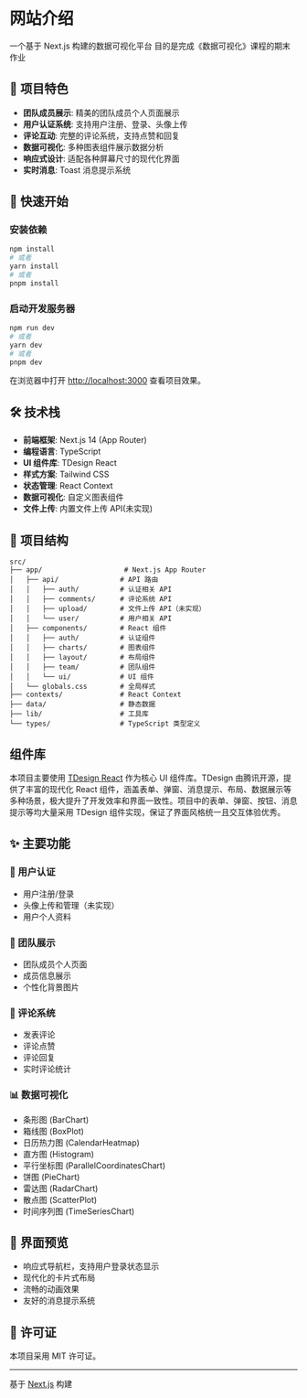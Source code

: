 # 网站介绍

一个基于 Next.js 构建的数据可视化平台 目的是完成《数据可视化》课程的期末作业

## 🌟 项目特色

- **团队成员展示**: 精美的团队成员个人页面展示
- **用户认证系统**: 支持用户注册、登录、头像上传
- **评论互动**: 完整的评论系统，支持点赞和回复
- **数据可视化**: 多种图表组件展示数据分析
- **响应式设计**: 适配各种屏幕尺寸的现代化界面
- **实时消息**: Toast 消息提示系统

## 🚀 快速开始

### 安装依赖

```bash
npm install
# 或者
yarn install
# 或者
pnpm install
```

### 启动开发服务器

```bash
npm run dev
# 或者
yarn dev
# 或者
pnpm dev
```

在浏览器中打开 [http://localhost:3000](http://localhost:3000) 查看项目效果。

## 🛠️ 技术栈

- **前端框架**: Next.js 14 (App Router)
- **编程语言**: TypeScript
- **UI 组件库**: TDesign React
- **样式方案**: Tailwind CSS
- **状态管理**: React Context
- **数据可视化**: 自定义图表组件
- **文件上传**: 内置文件上传 API(未实现)

## 📁 项目结构

```
src/
├── app/                    # Next.js App Router
│   ├── api/               # API 路由
│   │   ├── auth/          # 认证相关 API
│   │   ├── comments/      # 评论系统 API
│   │   ├── upload/        # 文件上传 API（未实现）
│   │   └── user/          # 用户相关 API
│   ├── components/        # React 组件
│   │   ├── auth/          # 认证组件
│   │   ├── charts/        # 图表组件
│   │   ├── layout/        # 布局组件
│   │   ├── team/          # 团队组件
│   │   └── ui/            # UI 组件
│   └── globals.css        # 全局样式
├── contexts/              # React Context
├── data/                  # 静态数据
├── lib/                   # 工具库
└── types/                 # TypeScript 类型定义
```

## 组件库

本项目主要使用 [TDesign React](https://tdesign.tencent.com/react/overview) 作为核心 UI 组件库。TDesign 由腾讯开源，提供了丰富的现代化 React 组件，涵盖表单、弹窗、消息提示、布局、数据展示等多种场景，极大提升了开发效率和界面一致性。项目中的表单、弹窗、按钮、消息提示等均大量采用 TDesign 组件实现，保证了界面风格统一且交互体验优秀。

## ✨ 主要功能

### 🔐 用户认证
- 用户注册/登录
- 头像上传和管理（未实现）
- 用户个人资料

### 👥 团队展示
- 团队成员个人页面
- 成员信息展示
- 个性化背景图片

### 💬 评论系统
- 发表评论
- 评论点赞
- 评论回复
- 实时评论统计

### 📊 数据可视化
- 条形图 (BarChart)
- 箱线图 (BoxPlot)
- 日历热力图 (CalendarHeatmap)
- 直方图 (Histogram)
- 平行坐标图 (ParallelCoordinatesChart)
- 饼图 (PieChart)
- 雷达图 (RadarChart)
- 散点图 (ScatterPlot)
- 时间序列图 (TimeSeriesChart)

## 🎨 界面预览

- 响应式导航栏，支持用户登录状态显示
- 现代化的卡片式布局
- 流畅的动画效果
- 友好的消息提示系统

## 📄 许可证

本项目采用 MIT 许可证。

---

基于 [Next.js](https://nextjs.org) 构建
